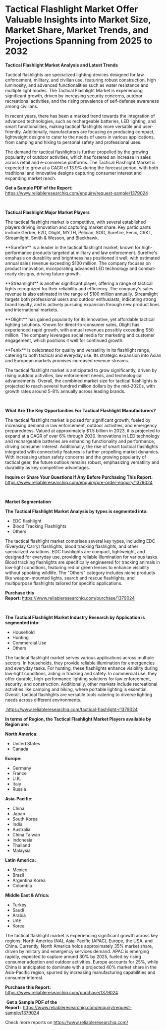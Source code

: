 <p><h1>Tactical Flashlight Market Offer Valuable Insights into Market Size, Market Share, Market Trends, and Projections Spanning from 2025 to 2032</h1></p><p><strong>Tactical Flashlight Market Analysis and Latest Trends</strong></p>
<p><p>Tactical flashlights are specialized lighting devices designed for law enforcement, military, and civilian use, featuring robust construction, high luminosity, and advanced functionalities such as water resistance and multiple light modes. The Tactical Flashlight Market is experiencing significant growth, driven by increasing security concerns, outdoor recreational activities, and the rising prevalence of self-defense awareness among civilians.</p><p>In recent years, there has been a marked trend towards the integration of advanced technologies, such as rechargeable batteries, LED lighting, and smart functionalities, making tactical flashlights more versatile and user-friendly. Additionally, manufacturers are focusing on producing compact, lightweight designs to cater to the needs of users in various applications, from camping and hiking to personal safety and professional uses.</p><p>The demand for tactical flashlights is further propelled by the growing popularity of outdoor activities, which has fostered an increase in sales across retail and e-commerce platforms. The Tactical Flashlight Market is expected to grow at a CAGR of 13.9% during the forecast period, with both traditional and innovative designs capturing consumer interest and expanding market reach.</p></p>
<p><strong>Get a Sample PDF of the Report:&nbsp;</strong> <a href="https://www.reliableresearchiq.com/enquiry/request-sample/1379024?utm_campaign=2243&utm_medium=2&utm_source=Github&utm_content=ia&utm_term=09022025&utm_id=tactical-flashlight">https://www.reliableresearchiq.com/enquiry/request-sample/1379024</a></p>
<p>&nbsp;</p>
<p><strong>Tactical Flashlight Major Market Players</strong></p>
<p><p>The tactical flashlight market is competitive, with several established players driving innovation and capturing market share. Key participants include Gerber, E2D, Olight, MYTH, Pelican, SOG, Surefire, Fenix, CRKT, Streamlight, Smith & Wesson, and Blackhawk.</p><p>**Surefire** is a leader in the tactical flashlight market, known for high-performance products targeted at military and law enforcement. Surefire's emphasis on durability and brightness has positioned it well, with estimated annual sales revenue exceeding $100 million. The company focuses on product innovation, incorporating advanced LED technology and combat-ready designs, driving future growth.</p><p>**Streamlight** is another significant player, offering a range of tactical lights recognized for their reliability and efficiency. The company's sales revenue is also estimated in the range of $100 million annually. Streamlight targets both professional users and outdoor enthusiasts, indicating strong brand loyalty, and is actively pursuing expansion through new product lines and international markets.</p><p>**Olight** has gained popularity for its innovative, yet affordable tactical lighting solutions. Known for direct-to-consumer sales, Olight has experienced rapid growth, with annual revenues possibly exceeding $50 million. The company leverages social media for marketing and customer engagement, which positions it well for continued growth.</p><p>**Fenix** is celebrated for quality and versatility in its flashlight range, catering to both tactical and everyday use. Its strategic expansion into Asian and European markets promises increased revenue streams.</p><p>The tactical flashlight market is anticipated to grow significantly, driven by rising outdoor activities, law enforcement needs, and technological advancements. Overall, the combined market size for tactical flashlights is projected to reach several hundred million dollars by the mid-2020s, with growth rates around 5-8% annually across leading brands.</p></p>
<p>&nbsp;</p>
<p><strong>What Are The Key Opportunities For Tactical Flashlight Manufacturers?</strong></p>
<p><p>The tactical flashlight market is poised for significant growth, fueled by increasing demand in law enforcement, outdoor activities, and emergency preparedness. Valued at approximately $1.5 billion in 2023, it is projected to expand at a CAGR of over 6% through 2030. Innovations in LED technology and rechargeable batteries are enhancing functionality and performance, driving consumer interest. Additionally, the rise of smart tactical flashlights integrated with connectivity features is further propelling market dynamics. With increasing urban safety concerns and the growing popularity of tactical gear, the future outlook remains robust, emphasizing versatility and durability as key competitive advantages.</p></p>
<p><strong>Inquire or Share Your Questions If Any Before Purchasing This Report:</strong> <a href="https://www.reliableresearchiq.com/enquiry/pre-order-enquiry/1379024?utm_campaign=2243&utm_medium=2&utm_source=Github&utm_content=ia&utm_term=09022025&utm_id=tactical-flashlight">https://www.reliableresearchiq.com/enquiry/pre-order-enquiry/1379024</a></p>
<p>&nbsp;</p>
<p><strong>Market Segmentation</strong></p>
<p><strong>The Tactical Flashlight Market Analysis by types is segmented into:</strong></p>
<p><ul><li>EDC flashlight</li><li>Blood Tracking Flashlights</li><li>Others</li></ul></p>
<p><p>The tactical flashlight market comprises several key types, including EDC (Everyday Carry) flashlights, blood tracking flashlights, and other specialized variations. EDC flashlights are compact, lightweight, and designed for everyday use, providing reliable illumination for various tasks. Blood tracking flashlights are specifically engineered for tracking animals in low-light conditions, featuring red or green lenses to enhance visibility without spooking wildlife. The "Others" category includes niche products like weapon-mounted lights, search and rescue flashlights, and multipurpose flashlights tailored for specific applications.</p></p>
<p><strong>Purchase this Report:&nbsp;</strong><a href="https://www.reliableresearchiq.com/purchase/1379024?utm_campaign=2243&utm_medium=2&utm_source=Github&utm_content=ia&utm_term=09022025&utm_id=tactical-flashlight">https://www.reliableresearchiq.com/purchase/1379024</a></p>
<p>&nbsp;</p>
<p><strong>The Tactical Flashlight Market Industry Research by Application is segmented into:</strong></p>
<p><ul><li>Household</li><li>Hunting</li><li>Commercial Use</li><li>Others</li></ul></p>
<p><p>The tactical flashlight market serves various applications across multiple sectors. In households, they provide reliable illumination for emergencies and everyday tasks. For hunting, these flashlights enhance visibility during low-light conditions, aiding in tracking and safety. In commercial use, they offer durable, high-performance lighting solutions for law enforcement, security, and construction. Additionally, other markets include recreational activities like camping and hiking, where portable lighting is essential. Overall, tactical flashlights are versatile tools catering to diverse lighting needs across different environments.</p></p>
<p><a href="https://www.reliableresearchiq.com/tactical-flashlight-r1379024?utm_campaign=2243&utm_medium=2&utm_source=Github&utm_content=ia&utm_term=09022025&utm_id=tactical-flashlight">&nbsp;https://www.reliableresearchiq.com/tactical-flashlight-r1379024</a></p>
<p><strong>In terms of Region, the Tactical Flashlight Market Players available by Region are:</strong></p>
<p>
    <p> <strong> North America: </strong>
        <ul>
            <li>United States</li>
            <li>Canada</li>
        </ul>
        </p> 
    <p> <strong> Europe: </strong>
        <ul>
            <li>Germany</li>
            <li>France</li>
            <li>U.K.</li>
            <li>Italy</li>
            <li>Russia</li>
        </ul>
        </p> 
    <p> <strong> Asia-Pacific: </strong>
        <ul>
            <li>China</li>
            <li>Japan</li>
            <li>South Korea</li>
            <li>India</li>
            <li>Australia</li>
            <li>China Taiwan</li>
            <li>Indonesia</li>
            <li>Thailand</li>
            <li>Malaysia</li>
        </ul>
        </p> 
    <p> <strong> Latin America: </strong>
        <ul>
            <li>Mexico</li>
            <li>Brazil</li>
            <li>Argentina Korea</li>
            <li>Colombia</li>
        </ul>
        </p> 
    <p> <strong> Middle East & Africa: </strong>
        <ul>
            <li>Turkey</li>
            <li>Saudi</li>
            <li>Arabia</li>
            <li>UAE</li>
            <li>Korea</li>
        </ul>
    </p>
    </p>
<p><p>The tactical flashlight market is experiencing significant growth across key regions: North America (NA), Asia-Pacific (APAC), Europe, the USA, and China. Currently, North America holds approximately 35% market share, driven by military and emergency services demand. APAC is emerging rapidly, expected to capture around 30% by 2025, fueled by rising consumer adoption and outdoor activities. Europe accounts for 25%, while China is anticipated to dominate with a projected 40% market share in the Asia-Pacific region, spurred by increasing manufacturing capabilities and consumer interest.</p></p>
<p><strong>Purchase this Report: </strong><a href="https://www.reliableresearchiq.com/purchase/1379024?utm_campaign=2243&utm_medium=2&utm_source=Github&utm_content=ia&utm_term=09022025&utm_id=tactical-flashlight">https://www.reliableresearchiq.com/purchase/1379024</a></p>
<p>&nbsp;<strong>Get a Sample PDF of the Report:&nbsp;&nbsp;</strong><a href="https://www.reliableresearchiq.com/enquiry/request-sample/1379024?utm_campaign=2243&utm_medium=2&utm_source=Github&utm_content=ia&utm_term=09022025&utm_id=tactical-flashlight">https://www.reliableresearchiq.com/enquiry/request-sample/1379024</a></p>
<p><strong></strong></p>
<p>Check more reports on <a href="https://www.reliableresearchiq.com/?utm_campaign=2243&utm_medium=2&utm_source=Github&utm_content=ia&utm_term=09022025&utm_id=tactical-flashlight">https://www.reliableresearchiq.com/</a></p>